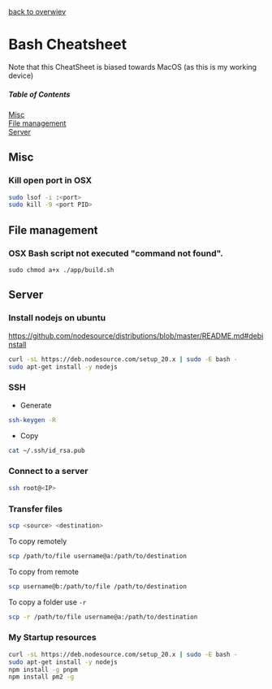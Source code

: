 [back to overwiev](/../..)

# Bash Cheatsheet

Note that this CheatSheet is biased towards MacOS (as this is my working device)

##### Table of Contents

[Misc](#misc)  
[File management](#file-management)  
[Server](#server)

## Misc

### Kill open port in OSX

```bash
sudo lsof -i :<port>
sudo kill -9 <port PID>
```

## File management

### OSX Bash script not executed "command not found".

```
sudo chmod a+x ./app/build.sh
```

## Server

### Install nodejs on ubuntu

https://github.com/nodesource/distributions/blob/master/README.md#debinstall

```bash
curl -sL https://deb.nodesource.com/setup_20.x | sudo -E bash -
sudo apt-get install -y nodejs
```

### SSH

- Generate

```bash
ssh-keygen -R
```

- Copy

```bash
cat ~/.ssh/id_rsa.pub
```

### Connect to a server

```bash
ssh root@<IP>
```

### Transfer files

```bash
scp <source> <destination>
```

To copy remotely

```bash
scp /path/to/file username@a:/path/to/destination
```

To copy from remote

```bash
scp username@b:/path/to/file /path/to/destination
```

To copy a folder use `-r`

```bash
scp -r /path/to/file username@a:/path/to/destination
```

### My Startup resources

```bash
curl -sL https://deb.nodesource.com/setup_20.x | sudo -E bash -
sudo apt-get install -y nodejs
npm install -g pnpm
npm install pm2 -g
```
